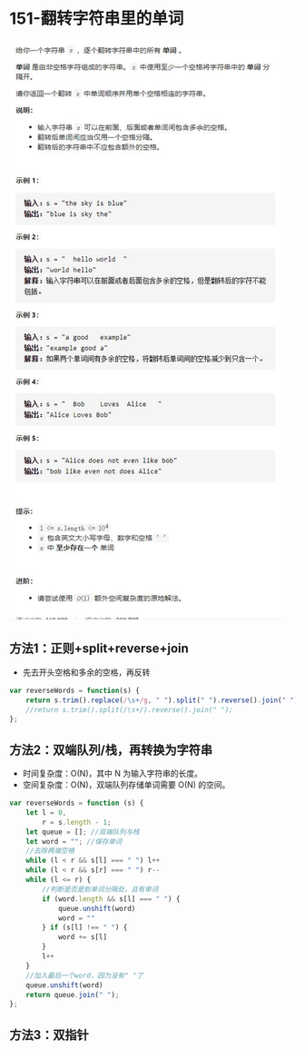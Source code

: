 # 151-翻转字符串里的单词

<img src='./img/151-翻转字符串里的单词.jpg' />



## 方法1：正则+split+reverse+join

- 先去开头空格和多余的空格，再反转

```js
var reverseWords = function(s) {
	return s.trim().replace(/\s+/g, " ").split(" ").reverse().join(" ");
    //return s.trim().split(/\s+/).reverse().join(" ");
};
```



## 方法2：双端队列/栈，再转换为字符串

- 时间复杂度：O(N)，其中 N 为输入字符串的长度。
- 空间复杂度：O(N)，双端队列存储单词需要 O(N) 的空间。

```js
var reverseWords = function (s) {
    let l = 0,
        r = s.length - 1;
    let queue = []; //双端队列与栈
    let word = ""; //保存单词
    //去除两端空格
    while (l < r && s[l] === " ") l++
    while (l < r && s[r] === " ") r--
    while (l <= r) {
        //判断是否是到单词分隔处，且有单词
        if (word.length && s[l] === " ") {
            queue.unshift(word)
            word = ""
        } if (s[l] !== " ") {
            word += s[l]
        }
        l++
    }
    //加入最后一个word，因为没有" "了
    queue.unshift(word)
    return queue.join(" ");
};
```



## 方法3：双指针

```js
```

